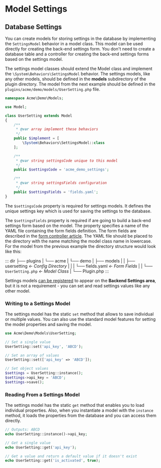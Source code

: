 # Model Settings

<a id="oc-database-settings"></a>
## Database Settings

You can create models for storing settings in the database by implementing the `SettingsModel` behavior in a model class. This model can be used directly for creating the back-end settings form. You don't need to create a database table and a controller for creating the back-end settings forms based on the settings model.

The settings model classes should extend the Model class and implement the `\System\Behaviors\SettingsModel` behavior. The settings models, like any other models, should be defined in the **models** subdirectory of the plugin directory. The model from the next example should be defined in the `plugins/acme/demo/models/UserSetting.php` file.

```php
namespace Acme\Demo\Models;

use Model;

class UserSetting extends Model
{
    /**
     * @var array implement these behaviors
     */
    public $implement = [
        \System\Behaviors\SettingsModel::class
    ];

    /**
     * @var string settingsCode unique to this model
     */
    public $settingsCode = 'acme_demo_settings';

    /**
     * @var string settingsFields configuration
     */
    public $settingsFields = 'fields.yaml';
}
```

The `$settingsCode` property is required for settings models. It defines the unique settings key which is used for saving the settings to the database.

The `$settingsFields` property is required if are going to build a back-end settings form based on the model. The property specifies a name of the YAML file containing the form fields definition. The form fields are described in the [form controller article](../forms/form-controller.md). The YAML file should be placed to the directory with the name matching the model class name in lowercase. For the model from the previous example the directory structure would look like this:

::: dir
├── plugins
|   └── acme
|       └── demo
|           ├── models
|           |   ├── usersetting  _← Config Directory_
|           |   |   └── fields.yaml  _← Form Fields_
|           |   └── `UserSetting.php`  _← Model Class_
|           └── Plugin.php
:::

Settings models [can be registered](./settings.md) to appear on the **Backend Settings area**, but it is not a requirement - you can set and read settings values like any other model.

### Writing to a Settings Model

The settings model has the static `set` method that allows to save individual or multiple values. You can also use the standard model features for setting the model properties and saving the model.

```php
use Acme\Demo\Models\UserSetting;

// Set a single value
UserSetting::set('api_key', 'ABCD');

// Set an array of values
UserSetting::set(['api_key' => 'ABCD']);

// Set object values
$settings = UserSetting::instance();
$settings->api_key = 'ABCD';
$settings->save();
```

### Reading From a Settings Model

The settings model has the static `get` method that enables you to load individual properties. Also, when you instantiate a model with the `instance` method, it loads the properties from the database and you can access them directly.

```php
// Outputs: ABCD
echo UserSetting::instance()->api_key;

// Get a single value
echo UserSetting::get('api_key');

// Get a value and return a default value if it doesn't exist
echo UserSetting::get('is_activated', true);
```
